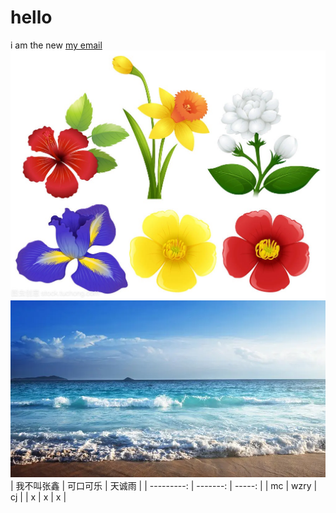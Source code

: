 # hello
i am the new
[my email](2970272936@qq.com)
![](assets/261217059161243651.jpg)
![](2023-10-05-13-21-39.png)
| 我不叫张鑫 | 可口可乐 | 天诚雨 |
| ---------: | -------: | -----: |
|         mc |     wzry |     cj |
|          x |        x |      x |

